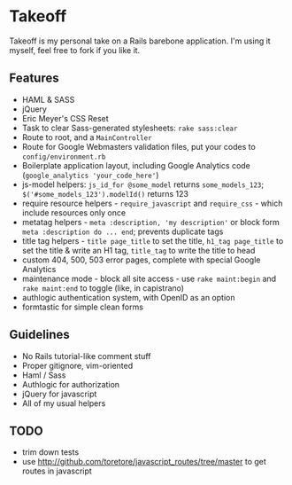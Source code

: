 # Takeoff 

Takeoff is my personal take on a Rails barebone application. I'm using it myself, feel free to fork if you like it.

## Features

* HAML &amp; SASS
* jQuery
* Eric Meyer's CSS Reset
* Task to clear Sass-generated stylesheets: `rake sass:clear`
* Route to root, and a `MainController`
* Route for Google Webmasters validation files, put your codes to `config/environment.rb`
* Boilerplate application layout, including Google Analytics code (`google_analytics 'your_code_here'`)
* js-model helpers: `js_id_for @some_model` returns `some_models_123`; `$('#some_models_123').modelId()` returns 123
* require resource helpers - `require_javascript` and `require_css` - which include resources only once
* metatag helpers - `meta :description, 'my description'` or block form `meta :description do ... end`; prevents duplicate tags
* title tag helpers - `title page_title` to set the title, `h1_tag page_title` to set the title &amp; write an H1 tag, `title_tag` to write the title to head
* custom 404, 500, 503 error pages, complete with special Google Analytics
* maintenance mode - block all site access - use `rake maint:begin` and `rake maint:end` to toggle (like, in capistrano)
* authlogic authentication system, with OpenID as an option
* formtastic for simple clean forms

## Guidelines

* No Rails tutorial-like comment stuff
* Proper gitignore, vim-oriented
* Haml / Sass
* Authlogic for authorization
* jQuery for javascript
* All of my usual helpers

## TODO

* trim down tests
* use http://github.com/toretore/javascript_routes/tree/master to get routes in javascript
